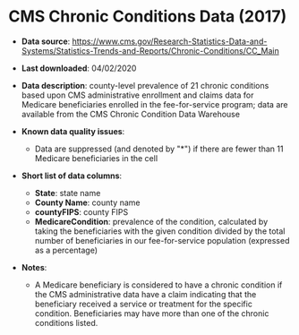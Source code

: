 # CMS Chronic Conditions Data (2017)

- **Data source**: https://www.cms.gov/Research-Statistics-Data-and-Systems/Statistics-Trends-and-Reports/Chronic-Conditions/CC_Main

- **Last downloaded**: 04/02/2020

- **Data description**: county-level prevalence of 21 chronic conditions based upon CMS administrative enrollment and claims data for Medicare beneficiaries enrolled in the fee-for-service program; data are available from the CMS Chronic Condition Data Warehouse

- **Known data quality issues**: 
	- Data are suppressed (and denoted by "\*") if there are fewer than 11 Medicare beneficiaries in the cell 

- **Short list of data columns**: 
	- **State**: state name
	- **County Name**: county name
	- **countyFIPS**: county FIPS
	- **MedicareCondition**: prevalence of the condition, calculated by taking the beneficiaries with the given condition divided by the total number of beneficiaries in our fee-for-service population (expressed as a percentage)

- **Notes**: 
	- A Medicare beneficiary is considered to have a chronic condition if the CMS administrative data have a claim indicating that the beneficiary received a service or treatment for the specific condition. Beneficiaries may have more than one of the chronic conditions listed.

